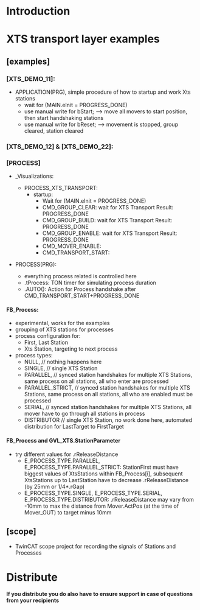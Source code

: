 # Introduction 
# XTS transport layer examples

## [examples]
 
### [XTS_DEMO_11]: 
- APPLICATION(PRG), simple procedure of how to startup and work Xts stations
  - wait for (MAIN.eInit = PROGRESS_DONE)
  - use manual write for bStart; --> move all movers to start position, then start handshaking stations
  - use manual write for bReset; --> movement is stopped, group cleared, station cleared

### [XTS_DEMO_12] & [XTS_DEMO_22]:
### [PROCESS]
- _Visualizations:
  - PROCESS_XTS_TRANSPORT:
	- startup:
	  - Wait for (MAIN.eInit = PROGRESS_DONE)
	  - CMD_GROUP_CLEAR: wait for XTS Transport Result: PROGRESS_DONE
	  - CMD_GROUP_BUILD: wait for XTS Transport Result: PROGRESS_DONE
	  - CMD_GROUP_ENABLE: wait for XTS Transport Result: PROGRESS_DONE
	  - CMD_MOVER_ENABLE:
	  - CMD_TRANSPORT_START:

- PROCESS(PRG):
  - everything process related is controlled here
  - .tProcess: TON timer for simulating process duration
  - .AUTO(): Action for Process handshake after CMD_TRANSPORT_START+PROGRESS_DONE
	   
#### FB_Process:
- experimental, works for the examples
- grouping of XTS stations for processes
- process configuration for:
	- First, Last Station
	- Xts Station, targeting to next process
- process types:
	 - NULL,             // nothing happens here
	 - SINGLE,           // single XTS Station
	 - PARALLEL,         // synced station handshakes for multiple XTS Stations, same process on all stations, all who enter are processed
	 - PARALLEL_STRICT,  // synced station handshakes for multiple XTS Stations, same process on all stations, all who are enabled must be processed
	 - SERIAL,           // synced station handshakes for multiple XTS Stations, all mover have to go through all stations in process
	 - DISTRIBUTOR       // single XTS Station, no work done here, automated distribution for LastTarget to FirstTarget

#### FB_Process and GVL_XTS.StationParameter
- try different values for .rReleaseDistance
  - E_PROCESS_TYPE.PARALLEL,
    E_PROCESS_TYPE.PARALLEL_STRICT: StationFirst must have biggest values of XtsStations within FB_Process[i], subsequent XtsStations up to LastStation have to decrease .rReleaseDistance (by 25mm or 1/4*.rGap)
  - E_PROCESS_TYPE.SINGLE,
    E_PROCESS_TYPE.SERIAL,
	E_PROCESS_TYPE.DISTRIBUTOR: .rReleaseDistance may vary from -10mm to max the distance from Mover.ActPos (at the time of Mover_OUT) to target minus 10mm

## [scope]
- TwinCAT scope project for recording the signals of Stations and Processes


# Distribute
**If you distribute you do also have to ensure support in case of questions from your recipients**

